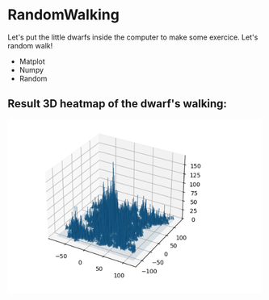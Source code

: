 # RandomWalking

Let's put the little dwarfs inside the computer to make some exercice. Let's random walk! 

  - Matplot
  - Numpy
  - Random
  
  ## Result 3D heatmap of the dwarf's walking:
  ![alt text](https://github.com/MrCabss69/RandomWalking/blob/main/resources/3d_heatmap.png)
